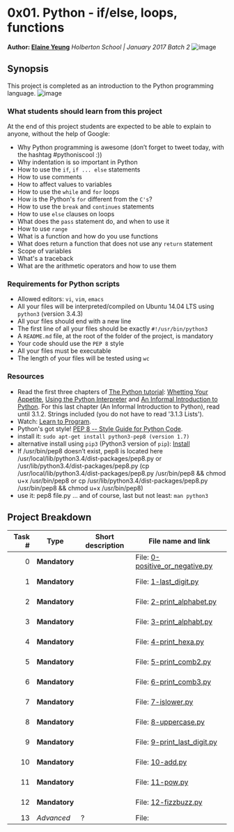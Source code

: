 # 0x01. Python - if/else, loops, functions
**Author: [Elaine Yeung](https://twitter.com/egsy)**
*Holberton School | January 2017 Batch 2*
![image](https://www.holbertonschool.com/assets/holberton-logo-1cc451260ca3cd297def53f2250a9794810667c7ca7b5fa5879a569a457bf16f.png)

## Synopsis
This project is completed as an introduction to the Python programming language.
![image](https://s3.amazonaws.com/intranet-projects-files/holbertonschool-higher-level_programming+/233/code.png)

### What students should learn from this project

At the end of this project students are expected to be able to explain to anyone, without the help of Google:
- Why Python programming is awesome (don’t forget to tweet today, with the hashtag #pythoniscool :))
- Why indentation is so important in Python
- How to use the `if`, `if ... else` statements
- How to use comments
- How to affect values to variables
- How to use the `while` and `for` loops
- How is the Python's `for` different from the `C's`?
- How to use the `break` and `continues` statements
- How to use `else` clauses on loops
- What does the `pass` statement do, and when to use it
- How to use `range`
- What is a function and how do you use functions
- What does return a function that does not use any `return` statement
- Scope of variables
- What's a traceback
- What are the arithmetic operators and how to use them

### Requirements for Python scripts
- Allowed editors: `vi`, `vim`, `emacs`
- All your files will be interpreted/compiled on Ubuntu 14.04 LTS using `python3` (version 3.4.3)
- All your files should end with a new line
- The first line of all your files should be exactly `#!/usr/bin/python3`
- A `README.md` file, at the root of the folder of the project, is mandatory
- Your code should use the `PEP 8` style
- All your files must be executable
- The length of your files will be tested using `wc`

### Resources
- Read the first three chapters of [The Python tutorial](https://docs.python.org/3.4/tutorial/index.html): [Whetting Your Appetite](https://docs.python.org/3.4/tutorial/appetite.html), [Using the Python Interpreter](https://docs.python.org/3.4/tutorial/interpreter.html) and [An Informal Introduction to Python](https://docs.python.org/3.4/tutorial/introduction.html). For this last chapter (An Informal Introduction to Python), read until 3.1.2. Strings included (you do not have to read '3.1.3 Lists').
- Watch: [Learn to Program](https://www.youtube.com/playlist?list=PLGLfVvz_LVvTn3cK5e6LjhgGiSeVlIRwt).
- Python's got style! [PEP 8 -- Style Guide for Python Code](https://www.python.org/dev/peps/pep-0008/).
- install it: `sudo apt-get install python3-pep8 (version 1.7)`
 - alternative install using `pip3` (Python3 version of `pip`): [Install](https://pep8.readthedocs.io/en/release-1.7.x/intro.html#installation)
 - If /usr/bin/pep8 doesn’t exist, pep8 is located here /usr/local/lib/python3.4/dist-packages/pep8.py or /usr/lib/python3.4/dist-packages/pep8.py (cp /usr/local/lib/python3.4/dist-packages/pep8.py /usr/bin/pep8 && chmod u+x /usr/bin/pep8 or cp /usr/lib/python3.4/dist-packages/pep8.py /usr/bin/pep8 && chmod u+x /usr/bin/pep8)
- use it: pep8 file.py
... and of course, last but not least: `man python3`

## Project Breakdown
| Task # | Type | Short description | File name and link |
| ---: | --- | --- | --- |
|0| **Mandatory**  | <br><br> | File: [0-positive_or_negative.py](./0-positive_or_negative.py)|
|1| **Mandatory**  | <br><br> | File: [1-last_digit.py](./1-last_digit.py)|
|2| **Mandatory**  | <br><br> | File: [2-print_alphabet.py](./2-print_alphabet.py)|
|3| **Mandatory**  | <br><br> | File: [3-print_alphabt.py](./3-print_alphabt.py)|
|4| **Mandatory**  | <br><br> | File: [4-print_hexa.py](./4-print_hexa.py)|
|5| **Mandatory**  | <br><br> | File: [5-print_comb2.py](./5-print_comb2.py)|
|6| **Mandatory**  | <br><br> | File: [6-print_comb3.py](./6-print_comb3.py)|
|7| **Mandatory**  | <br><br> | File: [7-islower.py](./7-islower.py)|
|8| **Mandatory**  | <br><br> | File: [8-uppercase.py](./8-uppercase.py)|
|9| **Mandatory**  | <br><br> | File: [9-print_last_digit.py](./9-print_last_digit.py)|
|10| **Mandatory**  | <br><br> | File: [10-add.py](./10-add.py)|
|11| **Mandatory**  | <br><br> | File: [11-pow.py](./11-pow.py)|
|12| **Mandatory**  | <br><br> | File: [12-fizzbuzz.py](./12-fizzbuzz.py)|
13 | *Advanced* | ? | File: [](./) |
